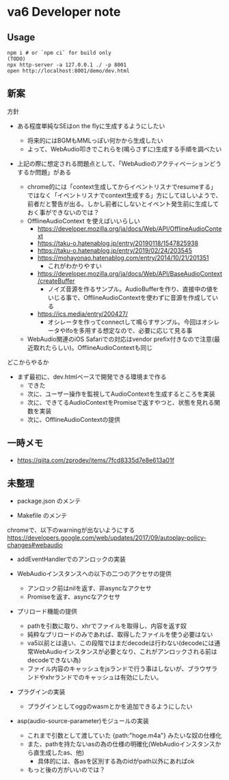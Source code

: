 # va6 Developer note

## Usage

```
npm i # or `npm ci` for build only
(TODO)
npx http-server -a 127.0.0.1 ./ -p 8001
open http://localhost:8001/demo/dev.html
```

## 新案

方針

- ある程度単純なSEはon the flyに生成するようにしたい
    - 将来的にはBGMもMMLっぽい何かから生成したい
    - よって、WebAudio叩きでこれらを(鳴らさずに)生成する手順を調べたい

- 上記の際に想定される問題点として、「WebAudioのアクティベーションどうするか問題」がある
    - chrome的には「context生成してからイベントリスナでresumeする」ではなく「イベントリスナでcontext生成する」方にしてほしいようで、前者だと警告が出る。しかし前者にしないとイベント発生前に生成しておく事ができないのでは？
    - OfflineAudioContext を使えばいいらしい
        - https://developer.mozilla.org/ja/docs/Web/API/OfflineAudioContext
        - https://taku-o.hatenablog.jp/entry/20190118/1547825938
        - https://taku-o.hatenablog.jp/entry/2019/02/24/203545
        - https://mohayonao.hatenablog.com/entry/2014/10/21/201351
            - これがわかりやすい
        - https://developer.mozilla.org/ja/docs/Web/API/BaseAudioContext/createBuffer
            - ノイズ音源を作るサンプル。AudioBufferを作り、直接中の値をいじる事で、OfflineAudioContextを使わずに音源を作成している
        - https://ics.media/entry/200427/
            - オシレータを作ってconnectして鳴らすサンプル。今回はオシレータやlfoを多用する想定なので、必要に応じて見る事
    - WebAudio関連のiOS Safariでの対応はvendor prefix付きなので注意(最近取れたらしい)。OfflineAudioContextも同じ



どこからやるか

- まず最初に、dev.htmlベースで開発できる環境まで作る
    - できた
    - 次に、ユーザー操作を監視してAudioContextを生成するところを実装
    - 次に、できてるAudioContextをPromiseで返すやつと、状態を見れる関数を実装
    - 次に、OfflineAudioContextの提供


## 一時メモ

- https://qiita.com/zprodev/items/7fcd8335d7e8e613a01f


## 未整理




- package.json のメンテ

- Makefile のメンテ





chromeで、以下のwarningが出ないようにする
https://developers.google.com/web/updates/2017/09/autoplay-policy-changes#webaudio

- addEventHandlerでのアンロックの実装




- WebAudioインスタンスへの以下の二つのアクセサの提供
    - アンロック前はnilを返す、非asyncなアクセサ
    - Promiseを返す、asyncなアクセサ



- プリロード機能の提供
    - pathを引数に取り、xhrでファイルを取得し、内容を返す奴
    - 純粋なプリロードのみであれば、取得したファイルを使う必要はない
    - va5以前とは違い、この段階ではまだdecodeは行わない(decodeには通常WebAudioインスタンスが必要となり、これがアンロックされる前はdecodeできない為)
    - ファイル内容のキャッシュをjsランドで行う事はしないが、ブラウザランドやxhrランドでのキャッシュは有効にしたい。

- プラグインの実装
    - プラグインとしてoggのwasmとかを追加できるようにしたい

- asp(audio-source-parameter)モジュールの実装
    - これまで引数として渡していた {path:"hoge.m4a"} みたいな奴の仕様化
    - また、pathを持たないasの為の仕様の明確化(WebAudioインスタンスから直生成したas、他)
        - 具体的には、各asを区別する為のidがpath以外にあればok
    - もっと後の方がいいのでは？








